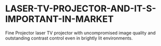 # LASER-TV-PROJECTOR-AND-IT-S-IMPORTANT-IN-MARKET
Fine Projector laser TV projector with uncompromised image quality and outstanding contrast control even in brightly lit environments.
